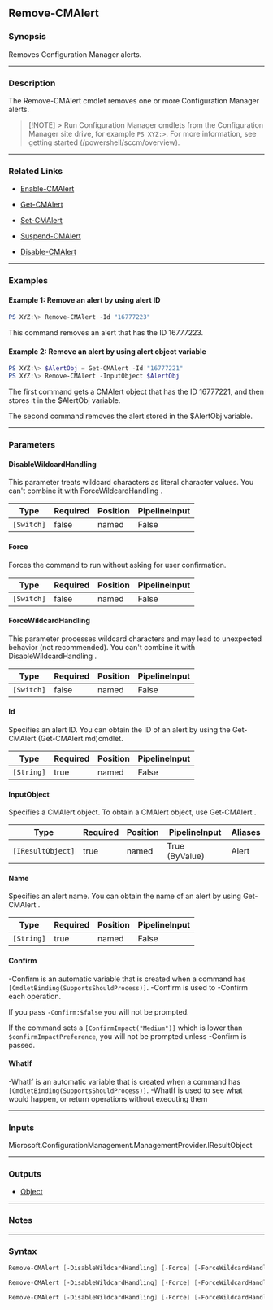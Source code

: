 Remove-CMAlert
--------------




### Synopsis
Removes Configuration Manager alerts.



---


### Description

The Remove-CMAlert cmdlet removes one or more Configuration Manager alerts.



> [!NOTE] > Run Configuration Manager cmdlets from the Configuration Manager site drive, for example `PS XYZ:>`. For more information, see getting started (/powershell/sccm/overview).



---


### Related Links
* [Enable-CMAlert](Enable-CMAlert)



* [Get-CMAlert](Get-CMAlert)



* [Set-CMAlert](Set-CMAlert)



* [Suspend-CMAlert](Suspend-CMAlert)



* [Disable-CMAlert](Disable-CMAlert)





---


### Examples
#### Example 1: Remove an alert by using alert ID
```PowerShell
PS XYZ:\> Remove-CMAlert -Id "16777223"
```
This command removes an alert that has the ID 16777223.
#### Example 2: Remove an alert by using alert object variable
```PowerShell
PS XYZ:\> $AlertObj = Get-CMAlert -Id "16777221"
PS XYZ:\> Remove-CMAlert -InputObject $AlertObj
```
The first command gets a CMAlert object that has the ID 16777221, and then stores it in the $AlertObj variable.


The second command removes the alert stored in the $AlertObj variable.


---


### Parameters
#### **DisableWildcardHandling**

This parameter treats wildcard characters as literal character values. You can't combine it with ForceWildcardHandling .






|Type      |Required|Position|PipelineInput|
|----------|--------|--------|-------------|
|`[Switch]`|false   |named   |False        |



#### **Force**

Forces the command to run without asking for user confirmation.






|Type      |Required|Position|PipelineInput|
|----------|--------|--------|-------------|
|`[Switch]`|false   |named   |False        |



#### **ForceWildcardHandling**

This parameter processes wildcard characters and may lead to unexpected behavior (not recommended). You can't combine it with DisableWildcardHandling .






|Type      |Required|Position|PipelineInput|
|----------|--------|--------|-------------|
|`[Switch]`|false   |named   |False        |



#### **Id**

Specifies an alert ID. You can obtain the ID of an alert by using the Get-CMAlert (Get-CMAlert.md)cmdlet.






|Type      |Required|Position|PipelineInput|
|----------|--------|--------|-------------|
|`[String]`|true    |named   |False        |



#### **InputObject**

Specifies a CMAlert object. To obtain a CMAlert object, use Get-CMAlert .






|Type             |Required|Position|PipelineInput |Aliases|
|-----------------|--------|--------|--------------|-------|
|`[IResultObject]`|true    |named   |True (ByValue)|Alert  |



#### **Name**

Specifies an alert name. You can obtain the name of an alert by using Get-CMAlert .






|Type      |Required|Position|PipelineInput|
|----------|--------|--------|-------------|
|`[String]`|true    |named   |False        |



#### **Confirm**
-Confirm is an automatic variable that is created when a command has ```[CmdletBinding(SupportsShouldProcess)]```.
-Confirm is used to -Confirm each operation.

If you pass ```-Confirm:$false``` you will not be prompted.


If the command sets a ```[ConfirmImpact("Medium")]``` which is lower than ```$confirmImpactPreference```, you will not be prompted unless -Confirm is passed.

#### **WhatIf**
-WhatIf is an automatic variable that is created when a command has ```[CmdletBinding(SupportsShouldProcess)]```.
-WhatIf is used to see what would happen, or return operations without executing them


---


### Inputs
Microsoft.ConfigurationManagement.ManagementProvider.IResultObject





---


### Outputs
* [Object](https://learn.microsoft.com/en-us/dotnet/api/System.Object)






---


### Notes




---


### Syntax
```PowerShell
Remove-CMAlert [-DisableWildcardHandling] [-Force] [-ForceWildcardHandling] -Id <String> [-Confirm] [-WhatIf] [<CommonParameters>]
```
```PowerShell
Remove-CMAlert [-DisableWildcardHandling] [-Force] [-ForceWildcardHandling] -InputObject <IResultObject> [-Confirm] [-WhatIf] [<CommonParameters>]
```
```PowerShell
Remove-CMAlert [-DisableWildcardHandling] [-Force] [-ForceWildcardHandling] -Name <String> [-Confirm] [-WhatIf] [<CommonParameters>]
```
